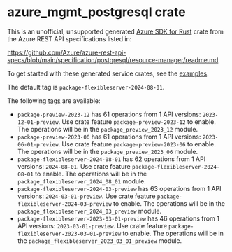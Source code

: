# azure_mgmt_postgresql crate

This is an unofficial, unsupported generated [Azure SDK for Rust](https://github.com/Azure/azure-sdk-for-rust/tree/legacy) crate from the Azure REST API specifications listed in:

https://github.com/Azure/azure-rest-api-specs/blob/main/specification/postgresql/resource-manager/readme.md

To get started with these generated service crates, see the [examples](https://github.com/Azure/azure-sdk-for-rust/blob/legacy/services/README.md#examples).

The default tag is `package-flexibleserver-2024-08-01`.

The following [tags](https://github.com/Azure/azure-sdk-for-rust/blob/legacy/services/tags.md) are available:

- `package-preview-2023-12` has 61 operations from 1 API versions: `2023-12-01-preview`. Use crate feature `package-preview-2023-12` to enable. The operations will be in the `package_preview_2023_12` module.
- `package-preview-2023-06` has 61 operations from 1 API versions: `2023-06-01-preview`. Use crate feature `package-preview-2023-06` to enable. The operations will be in the `package_preview_2023_06` module.
- `package-flexibleserver-2024-08-01` has 62 operations from 1 API versions: `2024-08-01`. Use crate feature `package-flexibleserver-2024-08-01` to enable. The operations will be in the `package_flexibleserver_2024_08_01` module.
- `package-flexibleserver-2024-03-preview` has 63 operations from 1 API versions: `2024-03-01-preview`. Use crate feature `package-flexibleserver-2024-03-preview` to enable. The operations will be in the `package_flexibleserver_2024_03_preview` module.
- `package-flexibleserver-2023-03-01-preview` has 46 operations from 1 API versions: `2023-03-01-preview`. Use crate feature `package-flexibleserver-2023-03-01-preview` to enable. The operations will be in the `package_flexibleserver_2023_03_01_preview` module.